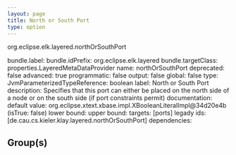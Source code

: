 ```yaml
---
layout: page
title: North or South Port
type: option
---
```

org.eclipse.elk.layered.northOrSouthPort

bundle.label: 
bundle.idPrefix: org.eclipse.elk.layered
bundle.targetClass: properties.LayeredMetaDataProvider
name: northOrSouthPort
deprecated: false
advanced: true
programmatic: false
output: false
global: false
type: JvmParameterizedTypeReference: boolean
label: North or South Port
description: Specifies that this port can either be placed on the north side of a node or on the south
        side (if port constraints permit)
documentation: 
default value: org.eclipse.xtext.xbase.impl.XBooleanLiteralImpl@34d20e4b (isTrue: false)
lower bound: 
upper bound: 
targets: [ports]
legady ids: [de.cau.cs.kieler.klay.layered.northOrSouthPort]
dependencies:

## Group(s)



